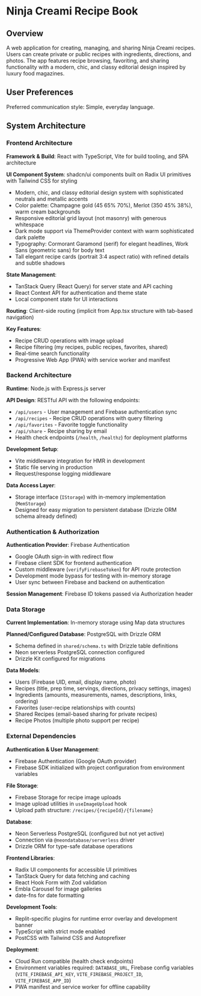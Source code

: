 # Ninja Creami Recipe Book

## Overview

A web application for creating, managing, and sharing Ninja Creami recipes. Users can create private or public recipes with ingredients, directions, and photos. The app features recipe browsing, favoriting, and sharing functionality with a modern, chic, and classy editorial design inspired by luxury food magazines.

## User Preferences

Preferred communication style: Simple, everyday language.

## System Architecture

### Frontend Architecture

**Framework & Build**: React with TypeScript, Vite for build tooling, and SPA architecture

**UI Component System**: shadcn/ui components built on Radix UI primitives with Tailwind CSS for styling
- Modern, chic, and classy editorial design system with sophisticated neutrals and metallic accents
- Color palette: Champagne gold (45 65% 70%), Merlot (350 45% 38%), warm cream backgrounds
- Responsive editorial grid layout (not masonry) with generous whitespace
- Dark mode support via ThemeProvider context with warm sophisticated dark palette
- Typography: Cormorant Garamond (serif) for elegant headlines, Work Sans (geometric sans) for body text
- Tall elegant recipe cards (portrait 3:4 aspect ratio) with refined details and subtle shadows

**State Management**:
- TanStack Query (React Query) for server state and API caching
- React Context API for authentication and theme state
- Local component state for UI interactions

**Routing**: Client-side routing (implicit from App.tsx structure with tab-based navigation)

**Key Features**:
- Recipe CRUD operations with image upload
- Recipe filtering (my recipes, public recipes, favorites, shared)
- Real-time search functionality
- Progressive Web App (PWA) with service worker and manifest

### Backend Architecture

**Runtime**: Node.js with Express.js server

**API Design**: RESTful API with the following endpoints:
- `/api/users` - User management and Firebase authentication sync
- `/api/recipes` - Recipe CRUD operations with query filtering
- `/api/favorites` - Favorite toggle functionality
- `/api/share` - Recipe sharing by email
- Health check endpoints (`/health`, `/healthz`) for deployment platforms

**Development Setup**: 
- Vite middleware integration for HMR in development
- Static file serving in production
- Request/response logging middleware

**Data Access Layer**: 
- Storage interface (`IStorage`) with in-memory implementation (`MemStorage`)
- Designed for easy migration to persistent database (Drizzle ORM schema already defined)

### Authentication & Authorization

**Authentication Provider**: Firebase Authentication
- Google OAuth sign-in with redirect flow
- Firebase client SDK for frontend authentication
- Custom middleware (`verifyFirebaseToken`) for API route protection
- Development mode bypass for testing with in-memory storage
- User sync between Firebase and backend on authentication

**Session Management**: Firebase ID tokens passed via Authorization header

### Data Storage

**Current Implementation**: In-memory storage using Map data structures

**Planned/Configured Database**: PostgreSQL with Drizzle ORM
- Schema defined in `shared/schema.ts` with Drizzle table definitions
- Neon serverless PostgreSQL connection configured
- Drizzle Kit configured for migrations

**Data Models**:
- Users (Firebase UID, email, display name, photo)
- Recipes (title, prep time, servings, directions, privacy settings, images)
- Ingredients (amounts, measurements, names, descriptions, links, ordering)
- Favorites (user-recipe relationships with counts)
- Shared Recipes (email-based sharing for private recipes)
- Recipe Photos (multiple photo support per recipe)

### External Dependencies

**Authentication & User Management**:
- Firebase Authentication (Google OAuth provider)
- Firebase SDK initialized with project configuration from environment variables

**File Storage**:
- Firebase Storage for recipe image uploads
- Image upload utilities in `useImageUpload` hook
- Upload path structure: `/recipes/{recipeId}/{filename}`

**Database**:
- Neon Serverless PostgreSQL (configured but not yet active)
- Connection via `@neondatabase/serverless` driver
- Drizzle ORM for type-safe database operations

**Frontend Libraries**:
- Radix UI components for accessible UI primitives
- TanStack Query for data fetching and caching
- React Hook Form with Zod validation
- Embla Carousel for image galleries
- date-fns for date formatting

**Development Tools**:
- Replit-specific plugins for runtime error overlay and development banner
- TypeScript with strict mode enabled
- PostCSS with Tailwind CSS and Autoprefixer

**Deployment**:
- Cloud Run compatible (health check endpoints)
- Environment variables required: `DATABASE_URL`, Firebase config variables (`VITE_FIREBASE_API_KEY`, `VITE_FIREBASE_PROJECT_ID`, `VITE_FIREBASE_APP_ID`)
- PWA manifest and service worker for offline capability